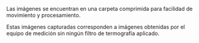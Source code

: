 Las imágenes se encuentran en una carpeta comprimida para facilidad de movimiento y procesamiento.

Estas imágenes capturadas corresponden a imágenes obtenidas por el equipo de medición sin ningún filtro de termografía aplicado.
